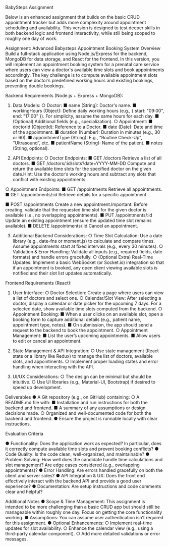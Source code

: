 BabySteps Assignment

Below is an enhanced assignment that builds on the basic CRUD appointment tracker but adds more
complexity around appointment scheduling and availability. This version is designed to test deeper skills
in both backend logic and frontend interactivity, while still being scoped to roughly one day of work.

Assignment: Advanced Babysteps Appointment Booking
System
Overview
Build a full-stack application using Node.js/Express for the backend, MongoDB for data storage, and
React for the frontend. In this version, you will implement an appointment booking system for a prenatal
care service where users can view a doctor's available time slots and book appointments accordingly.
The key challenge is to compute available appointment slots based on the doctor’s predefined working
hours and existing bookings, preventing double bookings.

Backend Requirements (Node.js + Express + MongoDB):
1. Data Models:
○ Doctor:
■ name (String): Doctor's name.
■ workingHours (Object): Define daily working hours (e.g., { start:
"09:00", end: "17:00" }). For simplicity, assume the same hours for each
day.
■ (Optional) Additional fields (e.g., specialization).
○ Appointment:
■ doctorId (ObjectId): Reference to a Doctor.
■ date (Date): Date and time of the appointment.
■ duration (Number): Duration in minutes (e.g., 30 or 60).
■ appointmentType (String): E.g., “Routine Check-Up”, “Ultrasound”, etc.
■ patientName (String): Name of the patient.
■ notes (String, optional).

2. API Endpoints:
○ Doctor Endpoints:
■ GET /doctors Retrieve a list of all doctors.
■ GET /doctors/:id/slots?date=YYYY-MM-DD Compute and return the available
time slots for the specified doctor on the given date.Hint: Use the doctor’s
working hours and subtract any slots that conflict with existing appointments.

○ Appointment Endpoints:
■ GET /appointments Retrieve all appointments.
■ GET /appointments/:id Retrieve details for a specific appointment.

■ POST /appointments Create a new appointment.Important: Before creating,
validate that the requested time slot for the given doctor is available (i.e., no
overlapping appointments).
■ PUT /appointments/:id Update an existing appointment (ensure the updated
time slot remains available).
■ DELETE /appointments/:id Cancel an appointment.

3. Additional Backend Considerations:
○ Time Slot Calculation: Use a date library (e.g., date-fns or moment.js) to calculate and
compare times. Assume appointments start at fixed intervals (e.g., every 30 minutes).
○ Validation & Error Handling: Validate all inputs (e.g., required fields, date formats) and
handle errors gracefully.
○ (Optional Extra) Real-Time Updates: Implement a basic WebSocket (or Socket.io)
integration so that if an appointment is booked, any open client viewing available slots is
notified and their slot list updates automatically.

Frontend Requirements (React):
1. User Interface:
○ Doctor Selection: Create a page where users can view a list of doctors and select one.
○ Calendar/Slot View: After selecting a doctor, display a calendar or date picker for the
upcoming 7 days. For a selected date, show available time slots computed from the
backend.
○ Appointment Booking:
■ When a user clicks on an available slot, open a booking form to capture
additional details (e.g., patient name, appointment type, notes).
■ On submission, the app should send a request to the backend to book the
appointment.
○ Appointment Management:
■ List the user’s upcoming appointments.
■ Allow users to edit or cancel an appointment.

2. State Management & API Integration:
○ Use state management (React state or a library like Redux) to manage the list of doctors,
available slots, and appointments.
○ Implement proper loading states and error handling when interacting with the API.
3. UI/UX Considerations:
○ The design can be minimal but should be intuitive.
○ Use UI libraries (e.g., Material-UI, Bootstrap) if desired to speed up development.

Deliverables
● A Git repository (e.g., on GitHub) containing:
○ A README.md file with:
■ Installation and run instructions for both the backend and frontend.
■ A summary of any assumptions or design decisions made.
○ Organized and well-documented code for both the backend and frontend.
● Ensure the project is runnable locally with clear instructions.

Evaluation Criteria

● Functionality: Does the application work as expected? In particular, does it correctly compute
available time slots and prevent booking conflicts?
● Code Quality: Is the code clean, well-organized, and maintainable?
● Problem Solving: How well does the candidate handle time calculations and slot management?
Are edge cases considered (e.g., overlapping appointments)?
● Error Handling: Are errors handled gracefully on both the client and server sides?
● API Integration & UX: Does the front end effectively interact with the backend API and provide a
good user experience?
● Documentation: Are setup instructions and code comments clear and helpful?

Additional Notes
● Scope & Time Management: This assignment is intended to be more challenging than a basic
CRUD app but should still be manageable within roughly one day. Focus on getting the core
functionality working.
● Assumptions: You can assume user authentication isn’t required for this assignment.
● Optional Enhancements:
○ Implement real-time updates for slot availability.
○ Enhance the calendar view (e.g., using a third-party calendar component).
○ Add more detailed validations or error messages.
